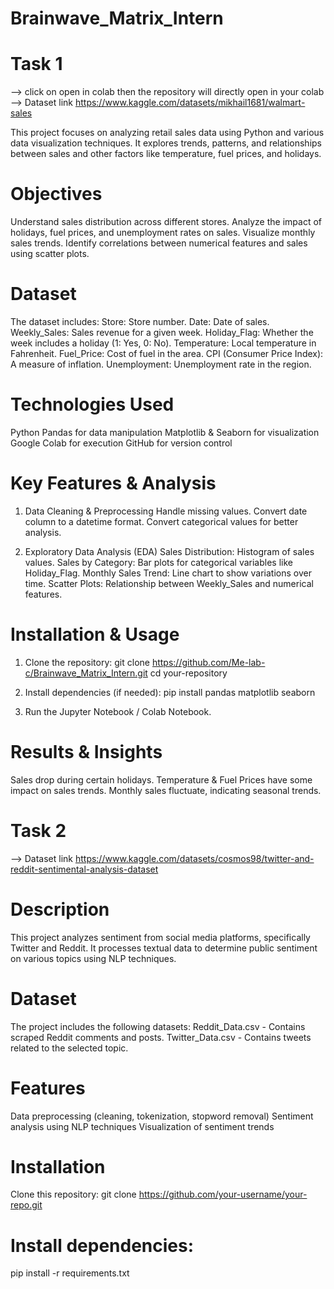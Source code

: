 # Brainwave_Matrix_Intern
# Task 1
--> click on open in colab then the repository will directly open in your colab
--> Dataset link
https://www.kaggle.com/datasets/mikhail1681/walmart-sales

This project focuses on analyzing retail sales data using Python and various data visualization techniques. It explores trends, patterns, and relationships between sales and other factors like temperature, fuel prices, and holidays.

# Objectives
Understand sales distribution across different stores.
Analyze the impact of holidays, fuel prices, and unemployment rates on sales.
Visualize monthly sales trends.
Identify correlations between numerical features and sales using scatter plots.

# Dataset
The dataset includes:
Store: Store number.
Date: Date of sales.
Weekly_Sales: Sales revenue for a given week.
Holiday_Flag: Whether the week includes a holiday (1: Yes, 0: No).
Temperature: Local temperature in Fahrenheit.
Fuel_Price: Cost of fuel in the area.
CPI (Consumer Price Index): A measure of inflation.
Unemployment: Unemployment rate in the region.

# Technologies Used
Python
Pandas for data manipulation
Matplotlib & Seaborn for visualization
Google Colab for execution
GitHub for version control

# Key Features & Analysis
1. Data Cleaning & Preprocessing
Handle missing values.
Convert date column to a datetime format.
Convert categorical values for better analysis.

2. Exploratory Data Analysis (EDA)
Sales Distribution: Histogram of sales values.
Sales by Category: Bar plots for categorical variables like Holiday_Flag.
Monthly Sales Trend: Line chart to show variations over time.
Scatter Plots: Relationship between Weekly_Sales and numerical features.

# Installation & Usage
1. Clone the repository:
git clone https://github.com/Me-lab-c/Brainwave_Matrix_Intern.git
cd your-repository

2. Install dependencies (if needed):
pip install pandas matplotlib seaborn

3. Run the Jupyter Notebook / Colab Notebook.

# Results & Insights
Sales drop during certain holidays.
Temperature & Fuel Prices have some impact on sales trends.
Monthly sales fluctuate, indicating seasonal trends.


# Task 2
--> Dataset link
https://www.kaggle.com/datasets/cosmos98/twitter-and-reddit-sentimental-analysis-dataset

# Description
This project analyzes sentiment from social media platforms, specifically Twitter and Reddit. It processes textual data to determine public sentiment on various topics using NLP techniques.

# Dataset
The project includes the following datasets:
Reddit_Data.csv - Contains scraped Reddit comments and posts.
Twitter_Data.csv - Contains tweets related to the selected topic.

# Features
Data preprocessing (cleaning, tokenization, stopword removal)
Sentiment analysis using NLP techniques
Visualization of sentiment trends

# Installation
Clone this repository:
git clone https://github.com/your-username/your-repo.git

# Install dependencies:
pip install -r requirements.txt




